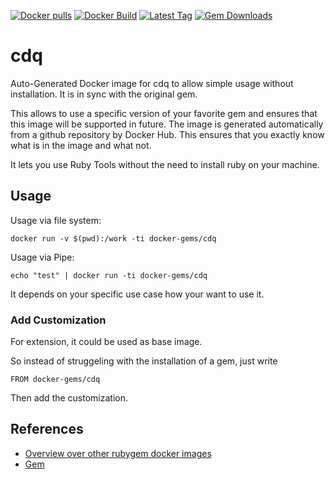 [![Docker pulls](https://img.shields.io/docker/pulls/rubygem/cdq.svg)](https://hub.docker.com/r/rubygem/cdq/)
[![Docker Build](https://img.shields.io/docker/automated/rubygem/cdq.svg)](https://hub.docker.com/r/rubygem/cdq/)
[![Latest Tag](https://img.shields.io/github/tag/docker-rubygem/cdq.svg)](https://hub.docker.com/r/rubygem/cdq/)
[![Gem Downloads](https://img.shields.io/gem/dt/cdq.svg)](https://rubygems.org/gems/cdq/)
# cdq

Auto-Generated Docker image for cdq to allow simple usage without installation.
It is in sync with the original gem.

This allows to use a specific version of your favorite gem and ensures that this image will be supported in future.
The image is generated automatically from a github repository by Docker Hub.
This ensures that you exactly know what is in the image and what not.

It lets you use Ruby Tools without the need to install ruby on your machine.

## Usage

Usage via file system:

`docker run -v $(pwd):/work -ti docker-gems/cdq`

Usage via Pipe:

`echo "test" | docker run -ti docker-gems/cdq`

It depends on your specific use case how your want to use it.

### Add Customization

For extension, it could be used as base image.

So instead of struggeling with the installation of a gem, just write

`FROM docker-gems/cdq`

Then add the customization.

## References

 - [Overview over other rubygem docker images](https://github.com/thinkbot/docker-rubygem)
 - [Gem](https://rubygems.org/gems/cdq/)
